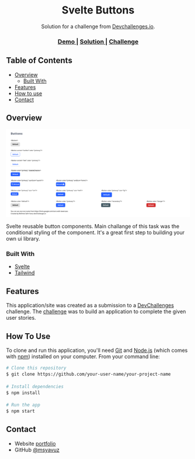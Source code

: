 <!-- Please update value in the {}  -->

<h1 align="center">Svelte Buttons</h1>

<div align="center">
   Solution for a challenge from  <a href="http://devchallenges.io" target="_blank">Devchallenges.io</a>.
</div>

<div align="center">
  <h3>
    <a href="https://svelte-buttons.vercel.app/">
      Demo
    </a>
    <span> | </span>
    <a href="https://devchallenges.io/solutions/nowIFuxUazpuQKVwSG3n">
      Solution
    </a>
    <span> | </span>
    <a href="https://devchallenges.io/challenges/ohgVTyJCbm5OZyTB2gNY">
      Challenge
    </a>
  </h3>
</div>

<!-- TABLE OF CONTENTS -->

## Table of Contents

- [Overview](#overview)
  - [Built With](#built-with)
- [Features](#features)
- [How to use](#how-to-use)
- [Contact](#contact)

<!-- OVERVIEW -->

## Overview

![screenshot](https://github.com/msyavuz/svelte-buttons/blob/master/static/Screenshot.png?raw=true)

Svelte reusable button components. Main challange of this task was the
conditional styling of the component. It's a great first step to building your
own ui library.

### Built With

<!-- This section should list any major frameworks that you built your project using. Here are a few examples.-->

- [Svelte](https://svelte.dev/)
- [Tailwind](https://tailwindcss.com/)

## Features

<!-- List the features of your application or follow the template. Don't share the figma file here :) -->

This application/site was created as a submission to a
[DevChallenges](https://devchallenges.io/challenges) challenge. The
[challenge](https://devchallenges.io/challenges/ohgVTyJCbm5OZyTB2gNY) was to
build an application to complete the given user stories.

## How To Use

<!-- This is an example, please update according to your application -->

To clone and run this application, you'll need [Git](https://git-scm.com) and
[Node.js](https://nodejs.org/en/download/) (which comes with
[npm](http://npmjs.com)) installed on your computer. From your command line:

```bash
# Clone this repository
$ git clone https://github.com/your-user-name/your-project-name

# Install dependencies
$ npm install

# Run the app
$ npm start
```

## Contact

- Website [portfolio](https://portfolio-msyavuz.vercel.app/)
- GitHub [@msyavuz](https://github.com/msyavuz)
